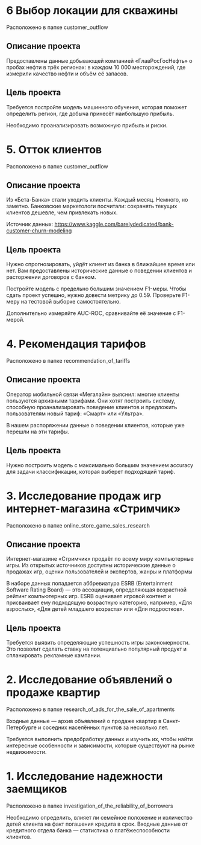 # 6 Выбор локации для скважины
Расположено в папке customer_outflow

## Описание проекта

Предоставлены данные добывающей компанией «ГлавРосГосНефть» о пробах нефти в трёх регионах: в каждом 10 000 месторождений, где измерили качество нефти и объём её запасов.

## Цель проекта

Требуется постройте модель машинного обучения, которая поможет определить регион, где добыча принесёт наибольшую прибыль.

Необходимо проанализировать возможную прибыль и риски.

# 5. Отток клиентов
Расположено в папке customer_outflow

## Описание проекта

Из «Бета-Банка» стали уходить клиенты. Каждый месяц. Немного, но заметно. Банковские маркетологи посчитали: сохранять текущих клиентов дешевле, чем привлекать новых.

Источник данных: https://www.kaggle.com/barelydedicated/bank-customer-churn-modeling

## Цель проекта

Нужно спрогнозировать, уйдёт клиент из банка в ближайшее время или нет. Вам предоставлены исторические данные о поведении клиентов и расторжении договоров с банком.

Постройте модель с предельно большим значением F1-меры. Чтобы сдать проект успешно, нужно довести метрику до 0.59. Проверьте F1-меру на тестовой выборке самостоятельно.

Дополнительно измеряйте AUC-ROC, сравнивайте её значение с F1-мерой.

# 4. Рекомендация тарифов
Расположено в папке recommendation_of_tariffs

## Описание проекта
Оператор мобильной связи «Мегалайн» выяснил: многие клиенты пользуются архивными тарифами. Они хотят построить систему, способную проанализировать поведение клиентов и предложить пользователям новый тариф: «Смарт» или «Ультра».

В нашем распоряжении данные о поведении клиентов, которые уже перешли на эти тарифы.

## Цель проекта

Нужно построить модель с максимально большим значением accuracy для задачи классификации, которая выберет подходящий тариф.


# 3. Исследование продаж игр интернет-магазина «Стримчик»
Расположено в папке online_store_game_sales_research

## Описание проекта

Интернет-магазине «Стримчик» продаёт по всему миру компьютерные игры. Из открытых источников доступны исторические данные о продажах игр, оценки пользователей и экспертов, жанры и платформы

В наборе данных попадается аббревиатура ESRB (Entertainment Software Rating Board) — это ассоциация, определяющая возрастной рейтинг компьютерных игр. ESRB оценивает игровой контент и присваивает ему подходящую возрастную категорию, например, «Для взрослых», «Для детей младшего возраста» или «Для подростков».

## Цель проекта

Требуется выявить определяющие успешность игры закономерности. Это позволит сделать ставку на потенциально популярный продукт и спланировать рекламные кампании.


# 2. Исследование объявлений о продаже квартир
Расположено в папке research_of_ads_for_the_sale_of_apartments

Входные данные — архив объявлений о продаже квартир в Санкт-Петербурге и соседних населённых пунктов за несколько лет. 

Требуется выполнить предобработку данных и изучить их, чтобы найти интересные особенности и зависимости, которые существуют на рынке недвижимости.


# 1. Исследование надежности заемщиков
Расположено в папке investigation_of_the_reliability_of_borrowers

Необходимо определить, влияет ли семейное положение и количество детей клиента на факт погашения кредита в срок. Входные данные от кредитного отдела банка — статистика о платёжеспособности клиентов.



